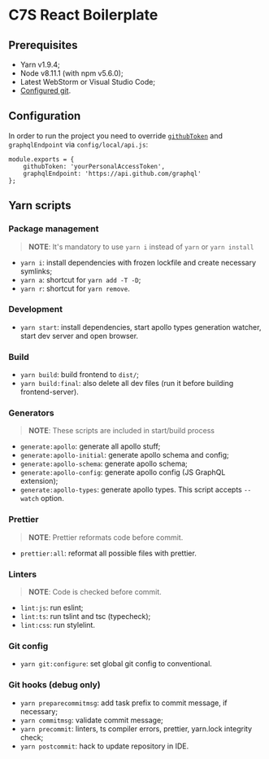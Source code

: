 # C7S React Boilerplate

## Prerequisites

-   Yarn v1.9.4;
-   Node v8.11.1 (with npm v5.6.0);
-   Latest WebStorm or Visual Studio Code;
-   [Configured git](#git-config).

## Configuration

In order to run the project you need to override [`githubToken`](https://help.github.com/articles/creating-a-personal-access-token-for-the-command-line/) and `graphqlEndpoint` via `config/local/api.js`:

```
module.exports = {
    githubToken: 'yourPersonalAccessToken',
    graphqlEndpoint: 'https://api.github.com/graphql'
};
```

## Yarn scripts

### Package management

> **NOTE**: It's mandatory to use `yarn i` instead of `yarn` or `yarn install`

-   `yarn i`: install dependencies with frozen lockfile and create necessary symlinks;
-   `yarn a`: shortcut for `yarn add -T -D`;
-   `yarn r`: shortcut for `yarn remove`.

### Development

-   `yarn start`: install dependencies, start apollo types generation watcher, start dev server and open browser.

### Build

-   `yarn build`: build frontend to `dist/`;
-   `yarn build:final`: also delete all dev files (run it before building frontend-server).

### Generators

> **NOTE**: These scripts are included in start/build process

-   `generate:apollo`: generate all apollo stuff;
-   `generate:apollo-initial`: generate apollo schema and config;
-   `generate:apollo-schema`: generate apollo schema;
-   `generate:apollo-config`: generate apollo config (JS GraphQL extension);
-   `generate:apollo-types`: generate apollo types. This script accepts `--watch` option.

### Prettier

> **NOTE**: Prettier reformats code before commit.

-   `prettier:all`: reformat all possible files with prettier.

### Linters

> **NOTE**: Code is checked before commit.

-   `lint:js`: run eslint;
-   `lint:ts`: run tslint and tsc (typecheck);
-   `lint:css`: run stylelint.

### Git config

-   `yarn git:configure`: set global git config to conventional.

### Git hooks (debug only)

-   `yarn preparecommitmsg`: add task prefix to commit message, if necessary;
-   `yarn commitmsg`: validate commit message;
-   `yarn precommit`: linters, ts compiler errors, prettier, yarn.lock integrity check;
-   `yarn postcommit`: hack to update repository in IDE.
